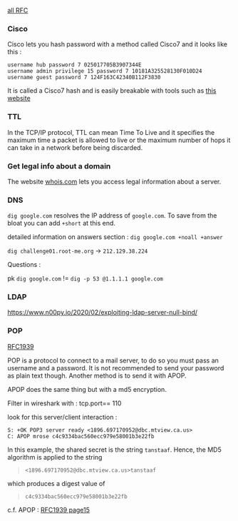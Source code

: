 
[all RFC](https://www.rfc-editor.org/rfc/)


### Cisco 

Cisco lets you hash password with a method called Cisco7 and it looks like this :

```
username hub password 7 025017705B3907344E 
username admin privilege 15 password 7 10181A325528130F010D24
username guest password 7 124F163C42340B112F3830
```

It is called a Cisco7 hash and is easily breakable with tools such as [this website](https://www.frameip.com/decrypter-dechiffrer-cracker-password-cisco-7/)

### TTL 

In the TCP/IP protocol, TTL can mean Time To Live and it specifies the maximum time a packet is allowed to live or the maximum number of hops it can take in a network before being discarded.

### Get legal info about a domain

The website [whois.com](https://www.whois.com/whois) lets you access legal information about a server.


### DNS

`dig google.com` resolves the IP address of `google.com`. To save from the bloat you can add  `+short` at this end.

detailed information on answers section : 
`dig google.com +noall +answer`

`dig challenge01.root-me.org` -> `212.129.38.224`


Questions :

pk `dig google.com` != `dig -p 53 @1.1.1.1 google.com`

### LDAP

https://www.n00py.io/2020/02/exploiting-ldap-server-null-bind/

### POP

[RFC1939](https://www.rfc-editor.org/rfc/rfc1939.txt)

POP is a protocol to connect to a mail server, to do so you must pass an username and a password. It is not recommended to send your password as plain text though. Another method is to send it with APOP.

APOP does the same thing but with a md5 encryption.

Filter in wireshark with : tcp.port== 110

look for this server/client interaction : 

```
S: +OK POP3 server ready <1896.697170952@dbc.mtview.ca.us>
C: APOP mrose c4c9334bac560ecc979e58001b3e22fb
```

In this example, the shared  secret  is  the  string  `tanstaaf`.
Hence, the MD5 algorithm is applied to the string

> `<1896.697170952@dbc.mtview.ca.us>tanstaaf`

which produces a digest value of

> `c4c9334bac560ecc979e58001b3e22fb`


c.f. APOP : [RFC1939 page15](https://www.rfc-editor.org/rfc/rfc1939.html#page-15)
